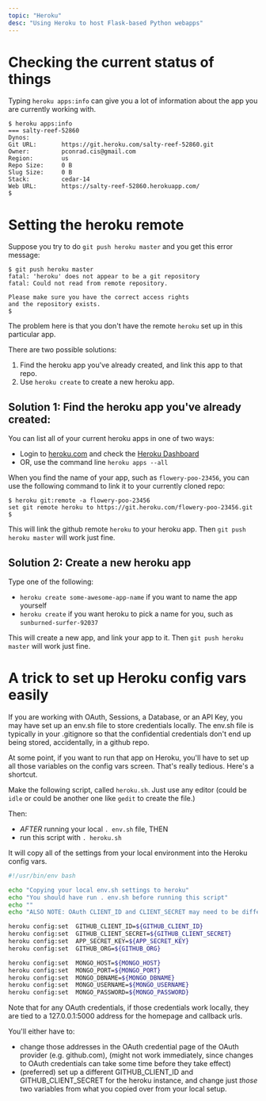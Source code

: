 ```yaml
---
topic: "Heroku"
desc: "Using Heroku to host Flask-based Python webapps"
---
```



# Checking the current status of things

Typing `heroku apps:info` can give you a lot of information about the app you are currently working with.

```
$ heroku apps:info
=== salty-reef-52860
Dynos:         
Git URL:       https://git.heroku.com/salty-reef-52860.git
Owner:         pconrad.cis@gmail.com
Region:        us
Repo Size:     0 B
Slug Size:     0 B
Stack:         cedar-14
Web URL:       https://salty-reef-52860.herokuapp.com/
$ 
```

# Setting the heroku remote

Suppose you try to do `git push heroku master` and you get this error message:

```
$ git push heroku master
fatal: 'heroku' does not appear to be a git repository
fatal: Could not read from remote repository.

Please make sure you have the correct access rights
and the repository exists.
$ 
```

The problem here is that you don't have the remote `heroku` set up in this particular app.

There are two possible solutions:

1. Find the heroku app you've already created, and link this app to that repo.
2. Use `heroku create` to create a new heroku app.

## Solution 1: Find the heroku app you've already created:

You can list all of your current heroku apps in one of two ways:

* Login to [heroku.com](http://heroku.com) and check the [Heroku Dashboard](https://dashboard.heroku.com/apps)
* OR, use the command line `heroku apps --all`

When you find the name of your app, such as `flowery-poo-23456`, you can use the following command to link it to your
currently cloned repo:

```
$ heroku git:remote -a flowery-poo-23456
set git remote heroku to https://git.heroku.com/flowery-poo-23456.git
$ 
```

This will link the github remote `heroku` to your heroku app.  Then `git push heroku master` will work just fine.

## Solution 2: Create a new heroku app

Type one of the following:

* `heroku create some-awesome-app-name` if you want to name the app yourself
* `heroku create` if you want heroku to pick a name for you, such as `sunburned-surfer-92037` 

This will create a new app, and link your app to it.  Then `git push heroku master` will work just fine.

# A trick to set up Heroku config vars easily

If you are working with OAuth, Sessions, a Database, or an API Key, you may have set up an env.sh file to
store credentials locally.   The env.sh file is typically in your .gitignore so that the confidential
credentials don't end up  being stored, accidentally, in a github repo.

At some point, if you want to run that app on Heroku, you'll have to set up all those variables on the config vars
screen.  That's really tedious.  Here's a shortcut.

Make the following script, called `heroku.sh`.  Just use any editor (could be `idle` or could be another one like `gedit`
to create the file.)

Then:
* *AFTER* running your local `. env.sh` file, THEN
* run this script with `. heroku.sh`

It will copy all of the settings from your local environment into the Heroku config vars.


```bash
#!/usr/bin/env bash

echo "Copying your local env.sh settings to heroku"
echo "You should have run . env.sh before running this script"
echo ""
echo "ALSO NOTE: OAuth CLIENT_ID and CLIENT_SECRET may need to be different for heroku"

heroku config:set  GITHUB_CLIENT_ID=${GITHUB_CLIENT_ID}   
heroku config:set  GITHUB_CLIENT_SECRET=${GITHUB_CLIENT_SECRET}
heroku config:set  APP_SECRET_KEY=${APP_SECRET_KEY}
heroku config:set  GITHUB_ORG=${GITHUB_ORG}

heroku config:set  MONGO_HOST=${MONGO_HOST}    
heroku config:set  MONGO_PORT=${MONGO_PORT}
heroku config:set  MONGO_DBNAME=${MONGO_DBNAME}
heroku config:set  MONGO_USERNAME=${MONGO_USERNAME}
heroku config:set  MONGO_PASSWORD=${MONGO_PASSWORD}
```

Note that for any OAuth credentials, if those credentials work locally, they are tied to a 127.0.0.1:5000 address for the homepage and callback urls.

You'll either have to:
* change those addresses in the OAuth credential page of the OAuth provider (e.g. github.com), (might not work
    immediately, since changes to OAuth credentials can take some time before they take effect)
* (preferred) set up a different GITHUB_CLIENT_ID and GITHUB_CLIENT_SECRET for the heroku instance, 
    and change just *those* two
    variables from what you copied over from your local setup.
